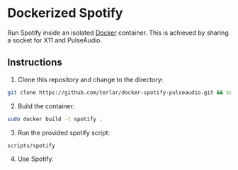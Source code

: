 # Dockerized Spotify

Run Spotify inside an isolated [Docker](http://www.docker.io) container. This is achieved by sharing a socket for X11 and PulseAudio.

## Instructions

1. Clone this repository and change to the directory:

  ```sh
  git clone https://github.com/terlar/docker-spotify-pulseaudio.git && cd docker-spotify-pulseaudio
  ```

2. Build the container:

  ```sh
  sudo docker build -t spotify .
  ```

3. Run the provided spotify script:

  ```sh
  scripts/spotify
  ```

4. Use Spotify.
